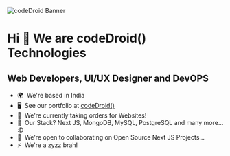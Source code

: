 ![codeDroid Banner](https://github.com/codeDroid-Tech/.github/assets/83549476/727180b1-55e7-46ec-9cd1-4f52c8dbcdac)
# Hi 👋 We are codeDroid() Technologies

## Web Developers, UI/UX Designer and DevOPS

- 🌍  We're based in India
- 🖥️  See our portfolio at [codeDroid()](http://codedroid.tech/)
- 🚀  We're currently taking orders for Websites!
- 🧠  Our Stack? Next JS, MongoDB, MySQL, PostgreSQL and many more... :D
- 🤝  We're open to collaborating on Open Source Next JS Projects...
- ⚡  We're a zyzz brah!
